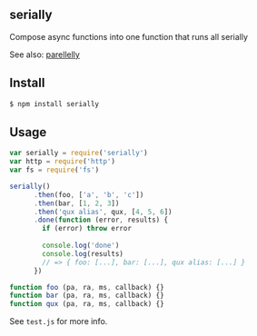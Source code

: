 ## serially

Compose async functions into one function that runs all serially

See also: [parellelly](http://github.com/azer/parellelly)

## Install

```bash
$ npm install serially
```

## Usage

```js
var serially = require('serially')
var http = require('http')
var fs = require('fs')

serially()
      .then(foo, ['a', 'b', 'c'])
      .then(bar, [1, 2, 3])
      .then('qux alias', qux, [4, 5, 6])
      .done(function (error, results) {
        if (error) throw error
      
        console.log('done')
        console.log(results)
        // => { foo: [...], bar: [...], qux alias: [...] }
      })

function foo (pa, ra, ms, callback) {}
function bar (pa, ra, ms, callback) {}
function qux (pa, ra, ms, callback) {}
```

See `test.js` for more info.
